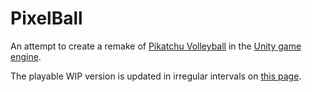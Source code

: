 # PixelBall

An attempt to create a remake of [Pikatchu Volleyball](https://www.youtube.com/watch?v=7bKOsMQ5IAA) in the [Unity game engine](https://unity3d.com/).

The playable WIP version is updated in irregular intervals on [this page](http://dendrit.fei.tuke.sk/~rockai/ball/).
